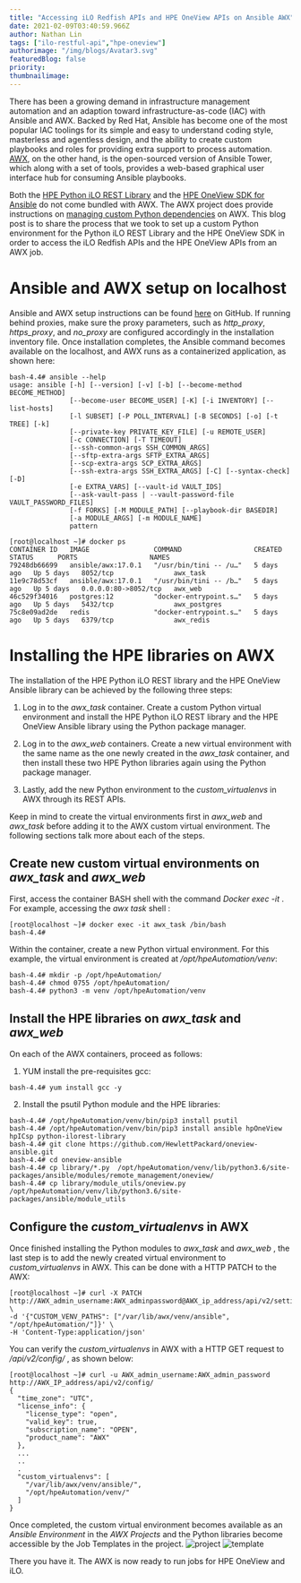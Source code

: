 ```yaml
---
title: "Accessing iLO Redfish APIs and HPE OneView APIs on Ansible AWX"
date: 2021-02-09T03:40:59.966Z
author: Nathan Lin 
tags: ["ilo-restful-api","hpe-oneview"]
authorimage: "/img/blogs/Avatar3.svg"
featuredBlog: false
priority:
thumbnailimage:
---
```

There has been a growing demand in infrastructure management automation and an adaption toward infrastructure-as-code (IAC) with Ansible and AWX. Backed by Red Hat, Ansible has become one of the most popular IAC toolings for its simple and easy to understand coding style, masterless and agentless design, and the ability to create custom playbooks and roles for providing extra support to process automation. [AWX](https://github.com/ansible/awx), on the other hand, is the open-sourced version of Ansible Tower, which along with a set of tools, provides a web-based graphical user interface hub for consuming Ansible playbooks. 

Both the [HPE Python iLO REST Library](https://github.com/HewlettPackard/python-ilorest-library) and the [HPE OneView SDK for Ansible](https://github.com/HewlettPackard/oneview-ansible) do not come bundled with AWX. The AWX project does provide instructions on [managing custom Python dependencies](https://github.com/ansible/awx/blob/devel/docs/custom_virtualenvs.md#managing-custom-python-dependencies) on AWX. This blog post is to share the process that we took to set up a custom Python environment for the Python iLO REST Library and the HPE OneView SDK in order to access the iLO Redfish APIs and the HPE OneView APIs from an AWX job.


# Ansible and AWX setup on localhost
Ansible and AWX setup instructions can be found  [here](https://github.com/ansible/awx/blob/devel/INSTALL.md#installing-awx) on GitHub. If running behind proxies, make sure the proxy parameters, such as _http_proxy_, _https_proxy_, and _no_proxy_ are configured accordingly in the installation inventory file. Once installation completes, the Ansible command becomes available on the localhost, and AWX runs as a containerized application, as shown here:
```
bash-4.4# ansible --help
usage: ansible [-h] [--version] [-v] [-b] [--become-method BECOME_METHOD]
               [--become-user BECOME_USER] [-K] [-i INVENTORY] [--list-hosts]
               [-l SUBSET] [-P POLL_INTERVAL] [-B SECONDS] [-o] [-t TREE] [-k]
               [--private-key PRIVATE_KEY_FILE] [-u REMOTE_USER]
               [-c CONNECTION] [-T TIMEOUT]
               [--ssh-common-args SSH_COMMON_ARGS]
               [--sftp-extra-args SFTP_EXTRA_ARGS]
               [--scp-extra-args SCP_EXTRA_ARGS]
               [--ssh-extra-args SSH_EXTRA_ARGS] [-C] [--syntax-check] [-D]
               [-e EXTRA_VARS] [--vault-id VAULT_IDS]
               [--ask-vault-pass | --vault-password-file VAULT_PASSWORD_FILES]
               [-f FORKS] [-M MODULE_PATH] [--playbook-dir BASEDIR]
               [-a MODULE_ARGS] [-m MODULE_NAME]
               pattern
```
```
[root@localhost ~]# docker ps
CONTAINER ID   IMAGE                COMMAND                  CREATED      STATUS      PORTS                  NAMES
79248db66699   ansible/awx:17.0.1   "/usr/bin/tini -- /u…"   5 days ago   Up 5 days   8052/tcp               awx_task
11e9c78d53cf   ansible/awx:17.0.1   "/usr/bin/tini -- /b…"   5 days ago   Up 5 days   0.0.0.0:80->8052/tcp   awx_web
46c529f34016   postgres:12          "docker-entrypoint.s…"   5 days ago   Up 5 days   5432/tcp               awx_postgres
75c8e09ad2de   redis                "docker-entrypoint.s…"   5 days ago   Up 5 days   6379/tcp               awx_redis
```

# Installing the HPE libraries on AWX
The installation of the HPE Python iLO REST library and the HPE OneView Ansible library can be achieved by the following three steps: 

1. Log in to the _awx_task_ container. Create a custom Python virtual environment and install the HPE Python iLO REST library and the HPE OneView Ansible library using the Python package manager.

2. Log in to the _awx_web_ containers. Create a new virtual environment with the same name as the one newly created in the _awx_task_ container, and then install these two HPE Python libraries again using the Python package manager.

3. Lastly, add the new Python environment to the _custom_virtualenvs_ in AWX through its REST APIs.

Keep in mind to create the virtual environments first in _awx_web_ and _awx_task_ before adding it to the AWX custom virtual environment. The following sections talk more about each of the steps.

## Create new custom virtual environments on _awx_task_ and _awx_web_
First, access the container BASH shell with the command _Docker exec -it_  . For example, accessing the _awx task_ shell :
```
[root@localhost ~]# docker exec -it awx_task /bin/bash
bash-4.4#
```
Within the container, create a new Python virtual environment. For this example, the virtual environment is created at _/opt/hpeAutomation/venv_:  
```
bash-4.4# mkdir -p /opt/hpeAutomation/
bash-4.4# chmod 0755 /opt/hpeAutomation/
bash-4.4# python3 -m venv /opt/hpeAutomation/venv
```
## Install the HPE libraries on  _awx_task_ and _awx_web_
On each of the AWX containers, proceed as follows:

1. YUM install the pre-requisites gcc:
```
bash-4.4# yum install gcc -y
```

2. Install the psutil Python module and the HPE libraries:
```
bash-4.4# /opt/hpeAutomation/venv/bin/pip3 install psutil
bash-4.4# /opt/hpeAutomation/venv/bin/pip3 install ansible hpOneView hpICsp python-ilorest-library
bash-4.4# git clone https://github.com/HewlettPackard/oneview-ansible.git
bash-4.4# cd oneview-ansible
bash-4.4# cp library/*.py  /opt/hpeAutomation/venv/lib/python3.6/site-packages/ansible/modules/remote_management/oneview/
bash-4.4# cp library/module_utils/oneview.py  /opt/hpeAutomation/venv/lib/python3.6/site-packages/ansible/module_utils 
```
## Configure the _custom_virtualenvs_ in AWX
Once finished installing the Python modules to _awx_task_ and _awx_web_ , the last step is to add the newly created virtual environment to _custom_virtualenvs_  in AWX. This can be done with a HTTP PATCH to the AWX:
```
[root@localhost ~]# curl -X PATCH http://AWX_admin_username:AWX_adminpassword@AWX_ip_address/api/v2/settings/system/ \
-d '{"CUSTOM_VENV_PATHS": ["/var/lib/awx/venv/ansible", "/opt/hpeAutomation/"]}' \
-H 'Content-Type:application/json'
```

You can verify the _custom_virtualenvs_ in AWX with a HTTP GET request to _/api/v2/config/_ , as shown below:
```
[root@localhost ~]# curl -u AWX_admin_username:AWX_admin_password http://AWX_IP_address/api/v2/config/
{
  "time_zone": "UTC",
  "license_info": {
    "license_type": "open",
    "valid_key": true,
    "subscription_name": "OPEN",
    "product_name": "AWX"
  },
  ...
  ..
  .
  "custom_virtualenvs": [
    "/var/lib/awx/venv/ansible/",
    "/opt/hpeAutomation/venv/"
  ]
}
```
Once completed, the custom virtual environment becomes available as an _Ansible Environment_ in the _AWX Projects_ and the Python libraries become accessible by the Job Templates in the project.
![project](https://hpe-developer-portal.s3.amazonaws.com/uploads/media/2021/1/pic1-1612842533941.png)
![template](https://hpe-developer-portal.s3.amazonaws.com/uploads/media/2021/1/pic2-1612842545279.png)

There you have it. The AWX is now ready to run jobs for HPE OneView and iLO.